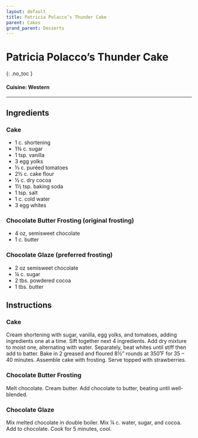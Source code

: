 ```yaml
---
layout: default
title: Patricia Polacco’s Thunder Cake
parent: Cakes
grand_parent: Desserts
---
```


# Patricia Polacco’s Thunder Cake
{: .no_toc }

#### Cuisine: Western
---

## Ingredients

### Cake
<ul>
	<li>1 c. shortening</li>
	<li>1¾ c. sugar</li>
	<li>1 tsp. vanilla</li>
	<li>3 egg yolks</li>
	<li>⅓ c. puréed tomatoes</li>
	<li>2½ c. cake flour</li>
	<li>½ c. dry cocoa</li>
	<li>1½ tsp. baking soda</li>
	<li>1 tsp. salt</li>
	<li>1 c. cold water</li>
	<li>3 egg whites</li>
</ul>

### Chocolate Butter Frosting (original frosting)

<ul>
	<li>4 oz, semisweet chocolate</li>
	<li>1 c. butter</li>
</ul>

### Chocolate Glaze (preferred frosting)

<ul>
	<li>2 oz semisweet chocolate</li>
	<li>¼ c. sugar</li>
	<li>2 tbs. powdered cocoa</li>
	<li>1 tbs. butter</li>
</ul>

## Instructions
### Cake

Cream shortening with sugar, vanilla, egg yolks, and tomatoes, adding ingredients one at a time. Sift together next 4 ingredients. Add dry mixture to moist one, alternating with water. Separately, beat whites until stiff then add to batter. Bake in 2 greased and floured 8½” rounds at 350˚F for 35 – 40 minutes. Assemble cake with frosting. Serve topped with strawberries.

### Chocolate Butter Frosting

Melt chocolate. Cream butter. Add chocolate to butter, beating until well-blended.

### Chocolate Glaze

Mix melted chocolate in double boiler. Mix ¼ c. water, sugar, and cocoa. Add to chocolate. Cook for 5 minutes, cool.